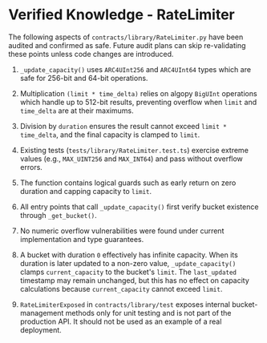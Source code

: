 # Verified Knowledge - RateLimiter 

The following aspects of `contracts/library/RateLimiter.py` have been audited and confirmed as safe. Future audit plans can skip re-validating these points unless code changes are introduced.

1. `_update_capacity()` uses `ARC4UInt256` and `ARC4UInt64` types which are safe for 256-bit and 64-bit operations.
2. Multiplication `(limit * time_delta)` relies on algopy `BigUInt` operations which handle up to 512-bit results, preventing overflow when `limit` and `time_delta` are at their maximums.
3. Division by `duration` ensures the result cannot exceed `limit * time_delta`, and the final capacity is clamped to `limit`.
4. Existing tests (`tests/library/RateLimiter.test.ts`) exercise extreme values (e.g., `MAX_UINT256` and `MAX_INT64`) and pass without overflow errors.
5. The function contains logical guards such as early return on zero duration and capping capacity to `limit`.
6. All entry points that call `_update_capacity()` first verify bucket existence through `_get_bucket()`.
7. No numeric overflow vulnerabilities were found under current implementation and type guarantees.
8. A bucket with duration `0` effectively has infinite capacity. When its duration is later updated to a non-zero value, `_update_capacity()` clamps `current_capacity` to the bucket's `limit`. The `last_updated` timestamp may remain unchanged, but this has no effect on capacity calculations because `current_capacity` cannot exceed `limit`.


9. `RateLimiterExposed` in `contracts/library/test` exposes internal bucket-management methods only for unit testing and is not part of the production API. It should not be used as an example of a real deployment.
